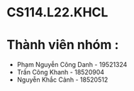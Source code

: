 # CS114.L22.KHCL
# Thành viên nhóm : 
 - Phạm Nguyễn Công Danh - 19521324
 - Trần Công Khanh - 18520904
 - Nguyễn Khắc Cảnh - 18520512
